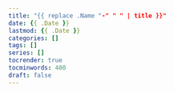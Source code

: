 ```yaml
---
title: "{{ replace .Name "-" " " | title }}"
date: {{ .Date }}
lastmod: {{ .Date }}
categories: []
tags: []
series: []
tocrender: true
tocminwords: 400
draft: false
---
```


<!--more-->
